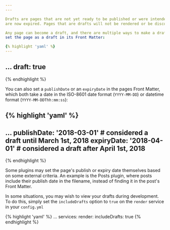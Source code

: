 ```yaml
---
---

Drafts are pages that are not yet ready to be published or were intended to be accessible only for a limited time and
are now expired. Pages that are drafts will not be rendered or be discoverable by other plugins from the index. 

Any page can become a draft, and there are multiple ways to make a draft from any given page. The easiest way is just to
set the page as a draft in its Front Matter:

{% highlight 'yaml' %}
---
```

...
draft: true
---
{% endhighlight %}


You can also set a `publishDate` or an `expiryDate` in the pages Front Matter, which both take a date in the ISO-8601 
date format (`YYYY-MM-DD`) or datetime format (`YYYY-MM-DDThh:mm:ss`):

{% highlight 'yaml' %}
---
...
publishDate: '2018-03-01' # considered a draft until March 1st, 2018
expiryDate: '2018-04-01' # considered a draft after April 1st, 2018
---
{% endhighlight %}


Some plugins may set the page's publish or expiry date themselves based on some external criteria. An example is the 
Posts plugin, where posts include their publish date in the filename, instead of finding it in the post's Front Matter.

In some situations, you may wish to view your drafts during development. To do this, simply set the `includeDrafts` 
option to `true` on the `render` service in your `config.yml`

{% highlight 'yaml' %}
...
services:
  render:
    includeDrafts: true
{% endhighlight %}
